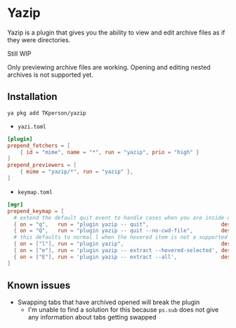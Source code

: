 # Yazip

Yazip is a plugin that gives you the ability to view and edit archive files as
if they were directories.

Still WIP

Only previewing archive files are working. Opening and editing nested archives
is not supported yet.

## Installation

```
ya pkg add TKperson/yazip
```

* `yazi.toml`
```toml
[plugin]
prepend_fetchers = [
    { id = "mime", name = "*", run = "yazip", prio = "high" }
]
prepend_previewers = [
    { mime = "yazip/*", run = "yazip" },
]
```

* `keymap.toml`
```toml
[mgr]
prepend_keymap = [
  # extend the default quit event to handle cases when you are inside of an archive file
  { on = "q",   run = "plugin yazip -- quit",                       desc = "Quit the process" },
  { on = "Q",   run = "plugin yazip -- quit --no-cwd-file",         desc = "Quit without outputting cwd-file" },
  # this defaults to normal l when the hovered item is not a supported archive file
  { on = ["l"], run = "plugin yazip",                               desc = "Enter archive with Yazip" }, 
  { on = ["e"], run = 'plugin yazip -- extract --hovered-selected', desc = "Extract selected or hovered inside of Yazip" },
  { on = ["E"], run = 'plugin yazip -- extract --all',              desc = "Extract everything inside of Yazip" },
]
```

## Known issues
* Swapping tabs that have archived opened will break the plugin
  * I'm unable to find a solution for this because `ps.sub` does not give any information about tabs getting swapped
